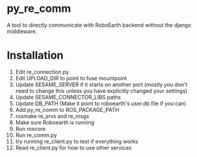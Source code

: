 py_re_comm
==========

A tool to directly communicate with RoboEarth backend without the django middleware.

Installation
===========

1. Edit re_connection.py
2. Edit UPLOAD_DIR to point to fuse mountpoint
3. Update SESAME_SERVER if it starts on another port (mostly you don't need to change this unless you have explicitly changed your settings)
4. Update SESAME_CONNECTOR_LIBS paths
5. Update DB_PATH (Make it point to roboearth's user.db file if you can)
6. Add py_re_comm to ROS_PACKAGE_PATH
7. rosmake re_srvs and re_msgs
8. Make sure Roboearth is running
8. Run roscore
9. Run re_comm.py
10. try running re_client.py to test if everything works
11. Read re_client.py for how to use other services
